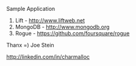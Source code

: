 Sample Application 

1) Lift - http://www.liftweb.net
2) MongoDB - http://www.mongodb.org
3) Rogue - https://github.com/foursquare/rogue

Thanx =) Joe Stein

http://linkedin.com/in/charmalloc

